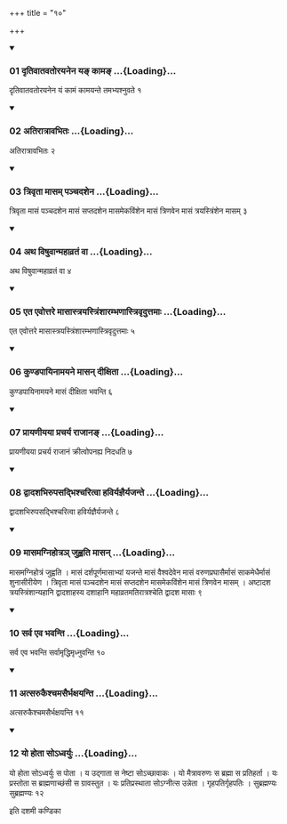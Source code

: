 +++
title = "१०"

+++

<div class="js_include" includetitle="true" newlevelforh1="3" unfilled="" url="/vedAH_yajuH/taittirIyam/sUtram/ApastambaH/shrautam/vishvAsa-prastutiH/23/10/01_dRtivAtavatorayanena_ya~N_kAma~N.md">
<details open><summary><h3>01 दृतिवातवतोरयनेन यङ् कामङ् ...{Loading}...</h3></summary>

दृतिवातवतोरयनेन यं कामं कामयन्ते तमभ्यश्नुवते १
</details>
</div>


<div class="js_include" includetitle="true" newlevelforh1="3" unfilled="" url="/vedAH_yajuH/taittirIyam/sUtram/ApastambaH/shrautam/vishvAsa-prastutiH/23/10/02_atirAtrAvabhitaH.md">
<details open><summary><h3>02 अतिरात्रावभितः ...{Loading}...</h3></summary>

अतिरात्रावभितः २
</details>
</div>


<div class="js_include" includetitle="true" newlevelforh1="3" unfilled="" url="/vedAH_yajuH/taittirIyam/sUtram/ApastambaH/shrautam/vishvAsa-prastutiH/23/10/03_trivRtA_mAsam_panchadashena.md">
<details open><summary><h3>03 त्रिवृता मासम् पञ्चदशेन ...{Loading}...</h3></summary>

त्रिवृता मासं पञ्चदशेन मासं सप्तदशेन मासमेकविंशेन मासं त्रिणवेन मासं त्रयस्त्रिंशेन मासम् ३
</details>
</div>


<div class="js_include" includetitle="true" newlevelforh1="3" unfilled="" url="/vedAH_yajuH/taittirIyam/sUtram/ApastambaH/shrautam/vishvAsa-prastutiH/23/10/04_atha_viShuvAnmahAvrataM_vA.md">
<details open><summary><h3>04 अथ विषुवान्महाव्रतं वा ...{Loading}...</h3></summary>

अथ विषुवान्महाव्रतं वा ४
</details>
</div>


<div class="js_include" includetitle="true" newlevelforh1="3" unfilled="" url="/vedAH_yajuH/taittirIyam/sUtram/ApastambaH/shrautam/vishvAsa-prastutiH/23/10/05_eta_evottare_mAsAstrayastriMshArambhaNAstrivRduttamAH.md">
<details open><summary><h3>05 एत एवोत्तरे मासास्त्रयस्त्रिंशारम्भणास्त्रिवृदुत्तमाः ...{Loading}...</h3></summary>

एत एवोत्तरे मासास्त्रयस्त्रिंशारम्भणास्त्रिवृदुत्तमाः ५
</details>
</div>


<div class="js_include" includetitle="true" newlevelforh1="3" unfilled="" url="/vedAH_yajuH/taittirIyam/sUtram/ApastambaH/shrautam/vishvAsa-prastutiH/23/10/06_kuNDapAyinAmayane_mAsan_dIxitA.md">
<details open><summary><h3>06 कुण्डपायिनामयने मासन् दीक्षिता ...{Loading}...</h3></summary>

कुण्डपायिनामयने मासं दीक्षिता भवन्ति ६
</details>
</div>


<div class="js_include" includetitle="true" newlevelforh1="3" unfilled="" url="/vedAH_yajuH/taittirIyam/sUtram/ApastambaH/shrautam/vishvAsa-prastutiH/23/10/07_prAyaNIyayA_pracharya_rAjAna~N.md">
<details open><summary><h3>07 प्रायणीयया प्रचर्य राजानङ् ...{Loading}...</h3></summary>

प्रायणीयया प्रचर्य राजानं क्रीत्वोपनह्य निदधति ७
</details>
</div>


<div class="js_include" includetitle="true" newlevelforh1="3" unfilled="" url="/vedAH_yajuH/taittirIyam/sUtram/ApastambaH/shrautam/vishvAsa-prastutiH/23/10/08_dvAdashabhirupasadbhishcharitvA_haviryajnairyajante.md">
<details open><summary><h3>08 द्वादशभिरुपसद्भिश्चरित्वा हविर्यज्ञैर्यजन्ते ...{Loading}...</h3></summary>

द्वादशभिरुपसद्भिश्चरित्वा हविर्यज्ञैर्यजन्ते ८
</details>
</div>


<div class="js_include" includetitle="true" newlevelforh1="3" unfilled="" url="/vedAH_yajuH/taittirIyam/sUtram/ApastambaH/shrautam/vishvAsa-prastutiH/23/10/09_mAsamagnihotra~n_juhvati_mAsan.md">
<details open><summary><h3>09 मासमग्निहोत्रञ् जुह्वति मासन् ...{Loading}...</h3></summary>

मासमग्निहोत्रं जुह्वति । मासं दर्शपूर्णमासाभ्यां यजन्ते मासं वैश्वदेवेन मासं वरुणप्रघासैर्मासं साकमेधैर्मासं शुनासीरीयेण । त्रिवृता मासं पञ्चदशेन मासं सप्तदशेन मासमेकविंशेन मासं त्रिणवेन मासम् । अष्टादश त्रयस्त्रिंशान्यहानि द्वादशाहस्य दशाहानि महाव्रतमतिरात्रश्चेति द्वादश मासाः ९
</details>
</div>


<div class="js_include" includetitle="true" newlevelforh1="3" unfilled="" url="/vedAH_yajuH/taittirIyam/sUtram/ApastambaH/shrautam/vishvAsa-prastutiH/23/10/10_sarva_eva_bhavanti.md">
<details open><summary><h3>10 सर्व एव भवन्ति ...{Loading}...</h3></summary>

सर्व एव भवन्ति सर्वामृद्धिमृध्नुवन्ति १०
</details>
</div>


<div class="js_include" includetitle="true" newlevelforh1="3" unfilled="" url="/vedAH_yajuH/taittirIyam/sUtram/ApastambaH/shrautam/vishvAsa-prastutiH/23/10/11_atsarukaishchamasairbhaxayanti.md">
<details open><summary><h3>11 अत्सरुकैश्चमसैर्भक्षयन्ति ...{Loading}...</h3></summary>

अत्सरुकैश्चमसैर्भक्षयन्ति ११
</details>
</div>


<div class="js_include" includetitle="true" newlevelforh1="3" unfilled="" url="/vedAH_yajuH/taittirIyam/sUtram/ApastambaH/shrautam/vishvAsa-prastutiH/23/10/12_yo_hotA_so-dhvaryuH.md">
<details open><summary><h3>12 यो होता सोऽध्वर्युः ...{Loading}...</h3></summary>

यो होता सोऽध्वर्युः स पोता । य उद्गाता स नेष्टा सोऽच्छावाकः । यो मैत्रावरुणः स ब्रह्मा स प्रतिहर्ता । यः प्रस्तोता स ब्राह्मणाच्छंसी स ग्रावस्तुत । यः प्रतिप्रस्थाता सोऽग्नीत्स उन्नेता । गृहपतिर्गृहपतिः । सुब्रह्मण्यः सुब्रह्मण्यः १२
</details>
</div>



  
इति दशमी कण्डिका 
